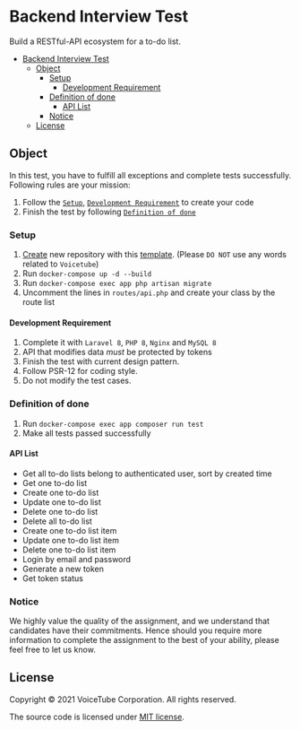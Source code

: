 # Backend Interview Test
Build a RESTful-API ecosystem for a to-do list.

- [Backend Interview Test](#backend-interview-test)
    - [Object](#object)
        - [Setup](#setup)
            - [Development Requirement](#development-requirement)
        - [Definition of done](#definition-of-done)
            - [API List](#api-list)
        - [Notice](#notice)
    - [License](#license)


## Object

In this test, you have to fulfill all exceptions and complete tests successfully. Following rules are your mission:

1. Follow the [`Setup`](#setup), [`Development Requirement`](#development-requirement) to create your code
2. Finish the test by following [`Definition of done`](#definition-of-done)

### Setup

1. [Create](https://github.com/voicetube/backend-interview-question/generate) new repository with this [template](https://github.com/voicetube/backend-interview-question/generate). (Please `DO NOT` use any words related to `Voicetube`)
2. Run `docker-compose up -d --build`
3. Run `docker-compose exec app php artisan migrate`
4. Uncomment the lines in `routes/api.php` and create your class by the route list

#### Development Requirement

1. Complete it with `Laravel 8`, `PHP 8`, `Nginx` and `MySQL 8`
2. API that modifies data *must* be protected by tokens
3. Finish the test with current design pattern.
4. Follow PSR-12 for coding style.
5. Do not modify the test cases.

### Definition of done

1. Run `docker-compose exec app composer run test`
2. Make all tests passed successfully

#### API List

* Get all to-do lists belong to authenticated user, sort by created time
* Get one to-do list
* Create one to-do list
* Update one to-do list
* Delete one to-do list
* Delete all to-do list
* Create one to-do list item
* Update one to-do list item
* Delete one to-do list item
* Login by email and password
* Generate a new token
* Get token status

### Notice

We highly value the quality of the assignment, and we understand that candidates have their commitments. Hence should you require more information to complete the assignment to the best of your ability, please feel free to let us know.

## License

Copyright © 2021 VoiceTube Corporation. All rights reserved.

The source code is licensed under [MIT license](https://mit-license.org/).

